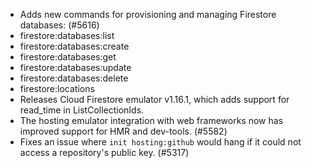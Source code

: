 - Adds new commands for provisioning and managing Firestore databases: (#5616)
- firestore:databases:list
- firestore:databases:create
- firestore:databases:get
- firestore:databases:update
- firestore:databases:delete
- firestore:locations
- Releases Cloud Firestore emulator v1.16.1, which adds support for read_time in ListCollectionIds.
- The hosting emulator integration with web frameworks now has improved support for HMR and dev-tools. (#5582)
- Fixes an issue where `init hosting:github` would hang if it could not access a repository's public key. (#5317)
